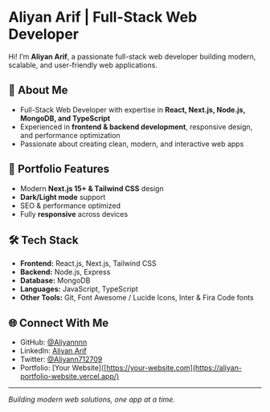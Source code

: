 # Aliyan Arif | Full-Stack Web Developer

Hi! I’m **Aliyan Arif**, a passionate full-stack web developer building modern, scalable, and user-friendly web applications.

## 🌟 About Me

- Full-Stack Web Developer with expertise in **React, Next.js, Node.js, MongoDB, and TypeScript**  
- Experienced in **frontend & backend development**, responsive design, and performance optimization  
- Passionate about creating clean, modern, and interactive web apps  

## 🚀 Portfolio Features

- Modern **Next.js 15+ & Tailwind CSS** design  
- **Dark/Light mode** support  
- SEO & performance optimized  
- Fully **responsive** across devices  

## 🛠️ Tech Stack

- **Frontend:** React.js, Next.js, Tailwind CSS  
- **Backend:** Node.js, Express  
- **Database:** MongoDB  
- **Languages:** JavaScript, TypeScript  
- **Other Tools:** Git, Font Awesome / Lucide Icons, Inter & Fira Code fonts  

## 🌐 Connect With Me

- GitHub: [@Aliyannnn](https://github.com/Aliyannnn)  
- LinkedIn: [Aliyan Arif](https://www.linkedin.com/in/aliyan-arif-9b4179377/)  
- Twitter: [@Aliyann712709](https://x.com/Aliyann712709)  
- Portfolio: [Your Website]([https://your-website.com](https://aliyan-portfolio-website.vercel.app/)  

---

*Building modern web solutions, one app at a time.*
